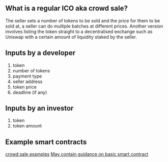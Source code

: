 ## What is a regular ICO aka crowd sale?

The seller sets a number of tokens to be sold and the price for them to be sold at, a seller can do multiple batches at different prices.
Another version involves listing the token straight to a decentralised exchange such as Uniswap with a certain amount of liquidity staked by the seller.

## Inputs by a developer

1. token
2. number of tokens
3. payment type
4. seller address
5. token price
6. deadline (if any)

## Inputs by an investor

1. token
2. token amount

## Example smart contracts

[crowd sale examples](https://github.com/solidity-korea/ico/tree/master/crowdsales)
[May contain guidance on basic smart contract](https://ico.readthedocs.io/en/latest/contracts.html)
